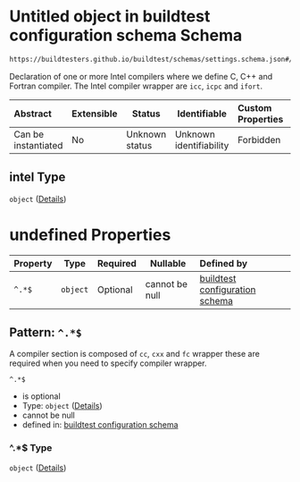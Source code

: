 # Untitled object in buildtest configuration schema Schema

```txt
https://buildtesters.github.io/buildtest/schemas/settings.schema.json#/properties/compilers/properties/compiler/properties/intel
```

Declaration of one or more Intel compilers where we define C, C++ and Fortran compiler. The Intel compiler wrapper are `icc`, `icpc` and `ifort`. 


| Abstract            | Extensible | Status         | Identifiable            | Custom Properties | Additional Properties | Access Restrictions | Defined In                                                                   |
| :------------------ | ---------- | -------------- | ----------------------- | :---------------- | --------------------- | ------------------- | ---------------------------------------------------------------------------- |
| Can be instantiated | No         | Unknown status | Unknown identifiability | Forbidden         | Allowed               | none                | [settings.schema.json\*](../out/settings.schema.json "open original schema") |

## intel Type

`object` ([Details](settings-properties-compilers-properties-compiler-properties-intel.md))

# undefined Properties

| Property | Type     | Required | Nullable       | Defined by                                                                                                                                                                                                                                 |
| :------- | -------- | -------- | -------------- | :----------------------------------------------------------------------------------------------------------------------------------------------------------------------------------------------------------------------------------------- |
| `^.*$`   | `object` | Optional | cannot be null | [buildtest configuration schema](settings-definitions-compiler_section.md "https&#x3A;//buildtesters.github.io/buildtest/schemas/settings.schema.json#/properties/compilers/properties/compiler/properties/intel/patternProperties/^.\*$") |

## Pattern: `^.*$`

A compiler section is composed of `cc`, `cxx` and `fc` wrapper these are required when you need to specify compiler wrapper.


`^.*$`

-   is optional
-   Type: `object` ([Details](settings-definitions-compiler_section.md))
-   cannot be null
-   defined in: [buildtest configuration schema](settings-definitions-compiler_section.md "https&#x3A;//buildtesters.github.io/buildtest/schemas/settings.schema.json#/properties/compilers/properties/compiler/properties/intel/patternProperties/^.\*$")

### ^.\*$ Type

`object` ([Details](settings-definitions-compiler_section.md))
